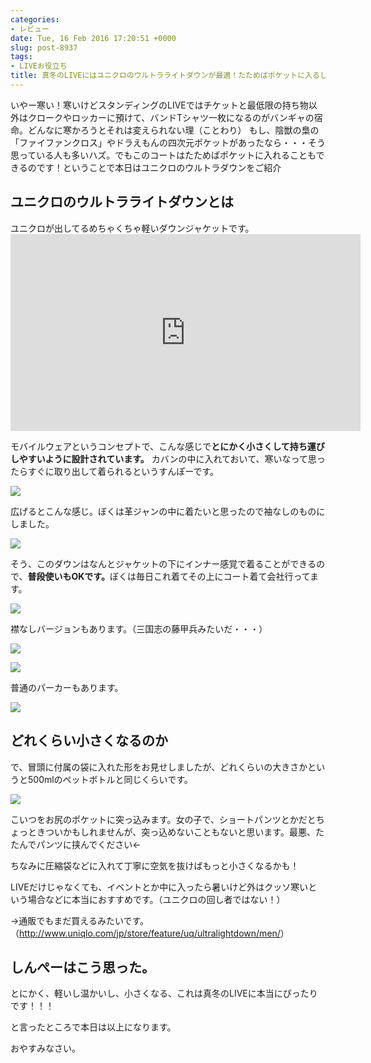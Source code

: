 ```yaml
---
categories:
- レビュー
date: Tue, 16 Feb 2016 17:20:51 +0000
slug: post-8937
tags:
- LIVEお役立ち
title: 真冬のLIVEにはユニクロのウルトラライトダウンが最適！たためばポケットに入るし普段使いもできるぞ！
---
```


いやー寒い！寒いけどスタンディングのLIVEではチケットと最低限の持ち物以外はクロークやロッカーに預けて、バンドTシャツ一枚になるのがバンギャの宿命。どんなに寒かろうとそれは変えられない理（ことわり）
もし、陰獣の梟の「ファイファンクロス」やドラえもんの四次元ポケットがあったなら・・・そう思っている人も多いハズ。でもこのコートはたためばポケットに入れることもできるのです！ということで本日はユニクロのウルトラダウンをご紹介<!--more-->
<h2>ユニクロのウルトラライトダウンとは</h2>
ユニクロが出してるめちゃくちゃ軽いダウンジャケットです。

<iframe src="https://www.youtube.com/embed/e0SzgsoEh54?rel=0" width="560" height="315" frameborder="0" allowfullscreen="allowfullscreen"></iframe>

モバイルウェアというコンセプトで、こんな感じで<strong>とにかく小さくして持ち運びしやすいように設計されています。</strong>
カバンの中に入れておいて、寒いなって思ったらすぐに取り出して着られるというすんぽーです。

![](images/0298145cd67864dc775ccfb13146ee0a.png)

広げるとこんな感じ。ぼくは革ジャンの中に着たいと思ったので袖なしのものにしました。

![](images/IDSC02338.jpg)

そう、このダウンはなんとジャケットの下にインナー感覚で着ることができるので、<strong>普段使いもOKです。</strong>ぼくは毎日これ着てその上にコート着て会社行ってます。

![](images/Iurtla_down-1.jpg)

襟なしバージョンもあります。（三国志の藤甲兵みたいだ・・・）

![](images/6fc2481511a10702056a0728576e65e9.png)

![](images/6ab840c06bb8ce013c5fdddd7a7c9db0.png)

普通のパーカーもあります。

![](images/656ae596a578184218bf980d4ae0f5eb.png)
<h2>どれくらい小さくなるのか</h2>
で、冒頭に付属の袋に入れた形をお見せしましたが、どれくらいの大きさかというと500mlのペットボトルと同じくらいです。

![](images/Iurtladown2.jpg)

こいつをお尻のポケットに突っ込みます。女の子で、ショートパンツとかだとちょっときついかもしれませんが、突っ込めないこともないと思います。最悪、たたんでパンツに挟んでください←

ちなみに圧縮袋などに入れて丁寧に空気を抜けばもっと小さくなるかも！

LIVEだけじゃなくても、イベントとか中に入ったら暑いけど外はクッソ寒いという場合などに本当におすすめです。（ユニクロの回し者ではない！）

→通販でもまだ買えるみたいです。（<a href="http://www.uniqlo.com/jp/store/feature/uq/ultralightdown/men/">http://www.uniqlo.com/jp/store/feature/uq/ultralightdown/men/</a>）
<h2>しんぺーはこう思った。</h2>
とにかく、軽いし温かいし、小さくなる、これは真冬のLIVEに本当にぴったりです！！！

と言ったところで本日は以上になります。

おやすみなさい。